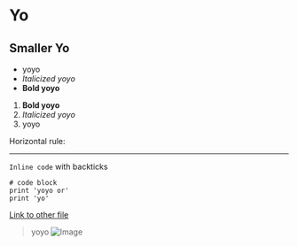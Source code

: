 # Yo
## Smaller Yo

* yoyo
* *Italicized yoyo*
* **Bold yoyo**

1. **Bold yoyo**
2. *Italicized yoyo*
3. yoyo

Horizontal rule:

---

`Inline code` with backticks

```
# code block
print 'yoyo or'
print 'yo'
```

[Link to other file](https://bsalvania.github.io/cse15l-lab-reports/test.html)

> yoyo
![Image](https://www.clipartkey.com/mpngs/m/27-273702_transparent-yo-yo-png-yoyo-png.png)
